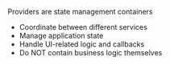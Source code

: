 
Providers are state management containers

- Coordinate between different services
- Manage application state
- Handle UI-related logic and callbacks
- Do NOT contain business logic themselves


